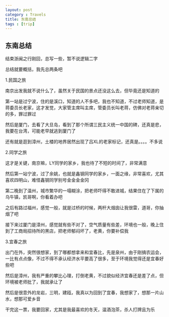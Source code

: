 ```yaml
---
layout: post
category : Travels
title: 东南总结
tags : [trip]
---
```

## 东南总结 ##

结束浙闽之行刚回，总写一些，暂不说逻辑二字

 

总结就要概括，我先总两条吧

 

1.民国之旅

 

南京出发我就不说什么了，虽然关于民国的景点还没这么去，但毕竟还是知道的

 

第一站是过宁波，住的是溪口，知道的人不多吧，我也不知道，不过老师知道，是蒋委员长老家，这才发觉，大家管主席叫主席，管委员长叫老蒋，仿佛对老蒋亲切的多，罪过罪过

 

然后是厦门，去看了大旦岛，看到了那个所谓三民主义统一中国的碑，还真是悲，我要在台湾，可能老早就逃到厦门了

 

还有就是逛到漳州，土楼的地界居然出现了吕XL的老家标记，还真是。。。。不多说

 

2.同学之旅

 

这才是关键，南京嘛，LY同学的家乡，我也待了不短的时间了，非常满意

 

然后第一站宁波，过了余姚，也就是鑫钢同学的家乡，一面之缘，非常喜欢，尤其喜欢四明山，难怪鑫钢同学别号金金金金冈

 

第二晚到了温州，城市繁华的一塌糊涂，把老师吓得不敢进城，结果住在了下属的乌牛镇，凯哥啊，你看着办吧

 

之后有路过福州，感觉一般，就是过桥的时候，两杆大烟囱让我很雷，道哥，你抽烟了吧

 

接下来过厦门是漳州，感觉就有些不对了，空气质量有些差，环境也一般，晚上住到了工商局招待所的黑店，把老师郁闷坏了，老黄，你要补偿我

 

3.宜春之旅

 

出门在外，突然很想家，到了哪都想拿来和宜春比，先是泉州，由于刚搞农运会，一比有点点像，不过不得不承认经济水平要高了很多，至于环境我觉得还是宜春好些吧

 

然后是漳州，我有严重的攀比心理，打倒老黄，不过貌似经济宜春还是差了点，但环境被老师批了，我就承让了

 

然后是很意外的龙岩，三明，建瓯，我真以为回到了宜春，我想家了，想那一片山水，想那可爱乡音

 

干完这一票，我要回家，尤其是我最喜欢的冬天，温酒泡茶，杀人打牌且为乐